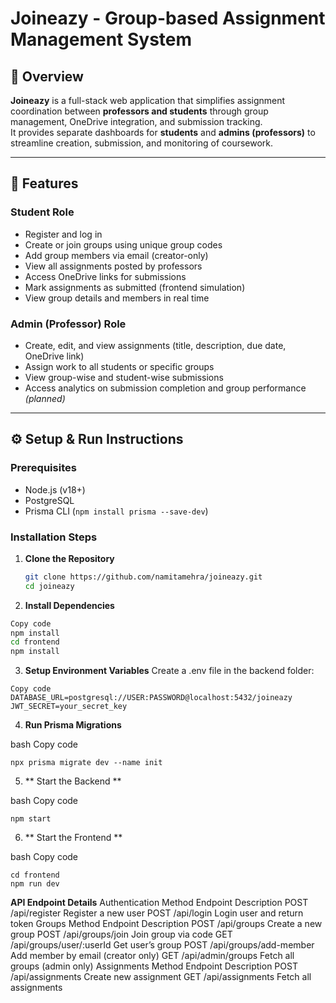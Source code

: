 # Joineazy - Group-based Assignment Management System

## 🧩 Overview

**Joineazy** is a full-stack web application that simplifies assignment coordination between **professors and students** through group management, OneDrive integration, and submission tracking.  
It provides separate dashboards for **students** and **admins (professors)** to streamline creation, submission, and monitoring of coursework.

---

## 🚀 Features

### Student Role
- Register and log in  
- Create or join groups using unique group codes  
- Add group members via email (creator-only)  
- View all assignments posted by professors  
- Access OneDrive links for submissions  
- Mark assignments as submitted (frontend simulation)  
- View group details and members in real time  

### Admin (Professor) Role
- Create, edit, and view assignments (title, description, due date, OneDrive link)  
- Assign work to all students or specific groups  
- View group-wise and student-wise submissions  
- Access analytics on submission completion and group performance *(planned)*  

---

## ⚙️ Setup & Run Instructions

### Prerequisites
- Node.js (v18+)
- PostgreSQL
- Prisma CLI (`npm install prisma --save-dev`)

### Installation Steps

1. **Clone the Repository**
   ```bash
   git clone https://github.com/namitamehra/joineazy.git
   cd joineazy
2. **Install Dependencies**

```bash
Copy code
npm install
cd frontend
npm install
```

3. **Setup Environment Variables**
  Create a .env file in the backend folder:

```env
Copy code
DATABASE_URL=postgresql://USER:PASSWORD@localhost:5432/joineazy
JWT_SECRET=your_secret_key
```
4. **Run Prisma Migrations**

bash
Copy code
```
npx prisma migrate dev --name init
```
5. ** Start the Backend **

bash
Copy code
```
npm start
```
6. ** Start the Frontend **

bash
Copy code
```
cd frontend
npm run dev
```


**API Endpoint Details**
Authentication
Method	Endpoint	Description
POST	/api/register	Register a new user
POST	/api/login	Login user and return token
Groups
Method	Endpoint	Description
POST	/api/groups	Create a new group
POST	/api/groups/join	Join group via code
GET	/api/groups/user/:userId	Get user’s group
POST	/api/groups/add-member	Add member by email (creator only)
GET	/api/admin/groups	Fetch all groups (admin only)
Assignments
Method	Endpoint	Description
POST	/api/assignments	Create new assignment
GET	/api/assignments	Fetch all assignments
